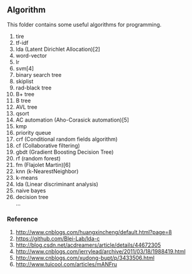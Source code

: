 Algorithm
---
This folder contains some useful algorithms for programming.

1. tire
2. tf-idf
3. lda (Latent Dirichlet Allocation)[2]
4. word-vector
5. lr
6. svm[4]
7. binary search tree
8. skiplist
9. rad-black tree
10. B+ tree
11. B tree
12. AVL tree
13. qsort
14. AC automation (Aho-Corasick automation)[5]
15. kmp
16. priority queue
17. crf (Conditional random fields algorithm)
18. cf (Collaborative filtering)
19. gbdt (Gradient Boosting Decision Tree)
20. rf (random forest)
21. fm (Flajolet Martin)[6]
22. knn (k-NearestNeighbor)
23. k-means
24. lda (Linear discriminant analysis)
25. naive bayes
26. decision tree
  <br />...

### Reference
1. http://www.cnblogs.com/huangxincheng/default.html?page=8 
2. https://github.com/Blei-Lab/lda-c
3. http://blog.csdn.net/acdreamers/article/details/44672305
4. http://www.cnblogs.com/jerrylead/archive/2011/03/18/1988419.html
5. http://www.cnblogs.com/xudong-bupt/p/3433506.html
6. http://www.tuicool.com/articles/mANFru

